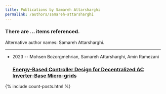 ```yaml
---
title: Publications by Samareh Attarsharghi
permalink: /authors/samareh-attarsharghi
---
```


<h3 id="number-posts">There are ... items referenced.</h3>
<p id='info-authors'>Alternative author names: Samareh Attarsharghi.</p>
<hr />
<ul class="post-list">
<li><span class='post-meta'>2023 -- Mohsen Bozorgmehrian, Samareh Attarsharghi, Amin Ramezani</span><h3><a class='post-link' href="{{ site.baseurl }}/energy-based-controller-design-for-decentralized-ac-inverter-base-micro-grids">Energy-Based Controller Design for Decentralized AC Inverter-Base Micro-grids</a></h3></li>

</ul>
{% include count-posts.html %}

